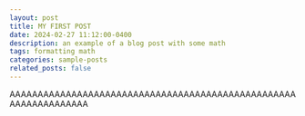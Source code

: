 ```yaml
---
layout: post
title: MY FIRST POST
date: 2024-02-27 11:12:00-0400
description: an example of a blog post with some math
tags: formatting math
categories: sample-posts
related_posts: false
---
```


AAAAAAAAAAAAAAAAAAAAAAAAAAAAAAAAAAAAAAAAAAAAAAAAAAAAAAAAAAAAAAAAA
